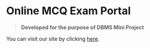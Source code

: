 # Online MCQ Exam Portal
> **Developed for the purpose of DBMS Mini Project**

You can visit our site by clicking [here](https://mcqdbproject.000webhostapp.com/).
